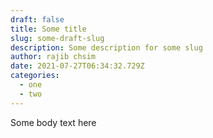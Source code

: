 ```yaml
---
draft: false
title: Some title
slug: some-draft-slug
description: Some description for some slug
author: rajib chsim
date: 2021-07-27T06:34:32.729Z
categories:
  - one
  - two
---
```

Some body text here